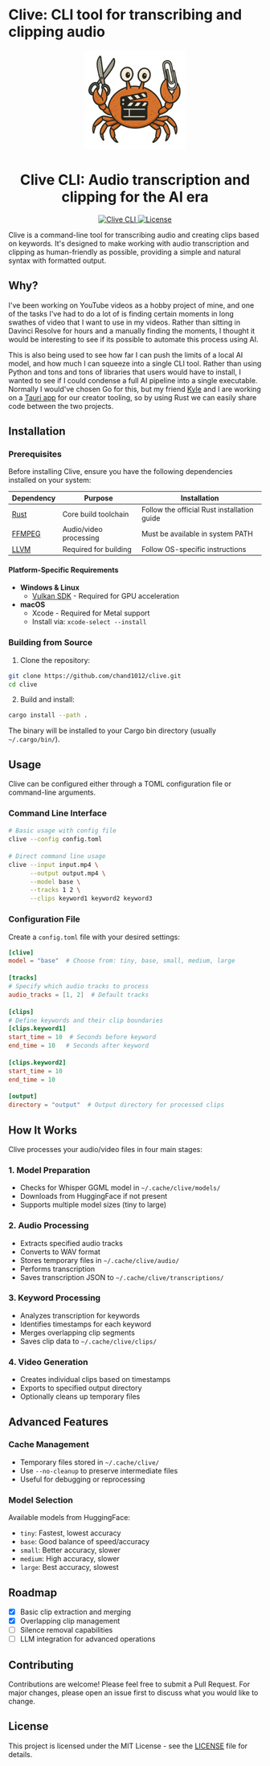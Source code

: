  # Clive: CLI tool for transcribing and clipping audio

<div align="center">
  <img src="assets/logo.png" alt="Clive Logo" width="200">
  <h1>Clive CLI: Audio transcription and clipping for the AI era</h1>
</div>

<div align="center">
  <a href="https://github.com/chand1012/clive">
    <img src="https://img.shields.io/badge/Clive-CLI-blue" alt="Clive CLI">
  </a>
  <a href="https://github.com/chand1012/clive/blob/main/LICENSE">
    <img src="https://img.shields.io/badge/license-MIT-green" alt="License">
  </a>
</div>

Clive is a command-line tool for transcribing audio and creating clips based on keywords. It's designed to make working with audio transcription and clipping as human-friendly as possible, providing a simple and natural syntax with formatted output.

## Why?

I've been working on YouTube videos as a hobby project of mine, and one of the tasks I've had to do a lot of is finding certain moments in long swathes of video that I want to use in my videos.
Rather than sitting in Davinci Resolve for hours and a manually finding the moments, I thought it would be interesting to see if its possible to automate this process using AI.

This is also being used to see how far I can push the limits of a local AI model, and how much I can squeeze into a single CLI tool.
Rather than using Python and tons and tons of libraries that users would have to install, I wanted to see if I could condense a full AI pipeline into a single executable.
Normally I would've chosen Go for this, but my friend [Kyle](https://x.com/kylevasulka) and I are working on a [Tauri app](https://github.com/TimeSurgeLabs/twitch-tools) for our creator tooling, so by using Rust we can easily share code between the two projects.

## Installation

### Prerequisites

Before installing Clive, ensure you have the following dependencies installed on your system:

| Dependency | Purpose | Installation |
|------------|---------|--------------|
| [Rust](https://www.rust-lang.org/tools/install) | Core build toolchain | Follow the official Rust installation guide |
| [FFMPEG](https://ffmpeg.org/download.html) | Audio/video processing | Must be available in system PATH |
| [LLVM](https://llvm.org/docs/GettingStarted.html) | Required for building | Follow OS-specific instructions |

#### Platform-Specific Requirements

- **Windows & Linux**
  - [Vulkan SDK](https://www.lunarg.com/vulkan-sdk/) - Required for GPU acceleration
- **macOS**
  - Xcode - Required for Metal support
  - Install via: `xcode-select --install`

### Building from Source

1. Clone the repository:
```bash
git clone https://github.com/chand1012/clive.git
cd clive
```

2. Build and install:
```bash
cargo install --path .
```

The binary will be installed to your Cargo bin directory (usually `~/.cargo/bin/`).

## Usage

Clive can be configured either through a TOML configuration file or command-line arguments.

### Command Line Interface

```bash
# Basic usage with config file
clive --config config.toml

# Direct command line usage
clive --input input.mp4 \
      --output output.mp4 \
      --model base \
      --tracks 1 2 \
      --clips keyword1 keyword2 keyword3
```

### Configuration File

Create a `config.toml` file with your desired settings:

```toml
[clive]
model = "base"  # Choose from: tiny, base, small, medium, large

[tracks]
# Specify which audio tracks to process
audio_tracks = [1, 2]  # Default tracks

[clips]
# Define keywords and their clip boundaries
[clips.keyword1]
start_time = 10  # Seconds before keyword
end_time = 10   # Seconds after keyword

[clips.keyword2]
start_time = 10
end_time = 10

[output]
directory = "output"  # Output directory for processed clips
```

## How It Works

Clive processes your audio/video files in four main stages:

### 1. Model Preparation
- Checks for Whisper GGML model in `~/.cache/clive/models/`
- Downloads from HuggingFace if not present
- Supports multiple model sizes (tiny to large)

### 2. Audio Processing
- Extracts specified audio tracks
- Converts to WAV format
- Stores temporary files in `~/.cache/clive/audio/`
- Performs transcription
- Saves transcription JSON to `~/.cache/clive/transcriptions/`

### 3. Keyword Processing
- Analyzes transcription for keywords
- Identifies timestamps for each keyword
- Merges overlapping clip segments
- Saves clip data to `~/.cache/clive/clips/`

### 4. Video Generation
- Creates individual clips based on timestamps
- Exports to specified output directory
- Optionally cleans up temporary files

## Advanced Features

### Cache Management
- Temporary files stored in `~/.cache/clive/`
- Use `--no-cleanup` to preserve intermediate files
- Useful for debugging or reprocessing

### Model Selection
Available models from HuggingFace:
- `tiny`: Fastest, lowest accuracy
- `base`: Good balance of speed/accuracy
- `small`: Better accuracy, slower
- `medium`: High accuracy, slower
- `large`: Best accuracy, slowest

## Roadmap

- [x] Basic clip extraction and merging
- [x] Overlapping clip management
- [ ] Silence removal capabilities
- [ ] LLM integration for advanced operations

## Contributing

Contributions are welcome! Please feel free to submit a Pull Request. For major changes, please open an issue first to discuss what you would like to change.

## License

This project is licensed under the MIT License - see the [LICENSE](LICENSE) file for details.
